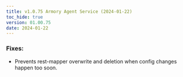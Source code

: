 ```yaml
---
title: v1.0.75 Armory Agent Service (2024-01-22)
toc_hide: true
version: 01.00.75
date: 2024-01-22
---
```


### Fixes:
- Prevents rest-mapper overwrite and deletion when config changes happen too soon.
